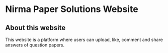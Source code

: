 # Nirma Paper Solutions Website 

## About this website

This website is a platform where users can upload, like, comment and share answers of question papers.

